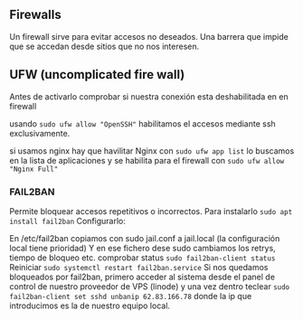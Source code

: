 ## Firewalls
Un firewall sirve para evitar accesos no deseados. Una barrera que impide que se accedan desde sitios que no nos interesen.
## UFW (uncomplicated fire wall)
Antes de activarlo comprobar si nuestra conexión esta deshabilitada en en firewall

usando `sudo ufw allow "OpenSSH"` habilitamos el accesos mediante ssh exclusivamente.

si usamos nginx hay que havilitar Nginx con `sudo ufw app list` lo buscamos en la lista de aplicaciones y se habilita para el firewall con `sudo ufw allow "Nginx Full"`

### FAIL2BAN
Permite bloquear accesos repetitivos o incorrectos. Para instalarlo `sudo apt install fail2ban`
Configurarlo:

En /etc/fail2ban copiamos con sudo jail.conf a jail.local (la configuración local tiene prioridad)
Y en ese fichero dese sudo cambiamos los retrys, tiempo de bloqueo etc.
comprobar status `sudo fail2ban-client status`
Reiniciar `sudo systemctl restart fail2ban.service`
Si nos quedamos bloqueados por fail2ban, primero acceder al sistema desde el panel de control de nuestro proveedor de VPS (linode) y una vez dentro teclear
`sudo fail2ban-client set sshd unbanip 62.83.166.78` donde la ip que introducimos es la de nuestro equipo local.

